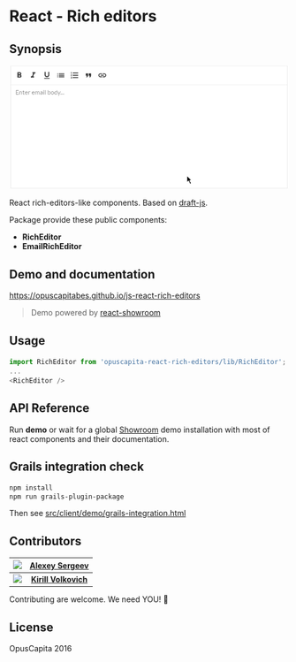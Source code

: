 # React - Rich editors

## Synopsis

![js-react-rich-editors-demo](./demo.gif)

React rich-editors-like components. Based on [draft-js](https://facebook.github.io/draft-js/).

Package provide these public components:

* **RichEditor**
* **EmailRichEditor**

## Demo and documentation

https://opuscapitabes.github.io/js-react-rich-editors

> Demo powered by [react-showroom](https://github.com/OpusCapita/react-showroom-client)

## Usage

```js
import RichEditor from 'opuscapita-react-rich-editors/lib/RichEditor';
...
<RichEditor />
```

## API Reference

Run **demo** or wait for a global [Showroom](https://github.com/OpusCapitaBES/js-react-showroom) demo installation with most of react components and their documentation.

## Grails integration check

```
npm install
npm run grails-plugin-package
```

Then see [src/client/demo/grails-integration.html](./src/client/demo/grails-integration.html)

## Contributors

| <img src="https://avatars.githubusercontent.com/u/24603787?v=3" width="100px;"/> | [**Alexey Sergeev**](https://github.com/asergeev-sc)     |
| :---: | :---: |
| <img src="https://avatars.githubusercontent.com/u/24652543?v=3" width="100px;"/> | [**Kirill Volkovich**](https://github.com/kvolkovich-sc) |

Contributing are welcome. We need YOU! :metal:

## License

OpusCapita 2016
